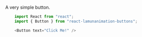 A very simple button.

```js
    import React from "react";
    import { Button } from "react-lamunanimation-buttons";

    <Button text="Click Me!" />
```
